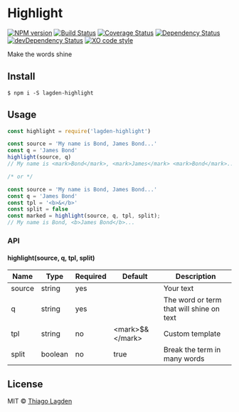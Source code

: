 # Highlight
[![NPM version][npm-img]][npm]
[![Build Status][ci-img]][ci]
[![Coverage Status][coveralls-img]][coveralls]
[![Dependency Status][dep-img]][dep]
[![devDependency Status][devDep-img]][devDep]
[![XO code style][xo-img]][xo]

[npm-img]:       https://img.shields.io/npm/v/lagden-highlight.svg
[npm]:           https://www.npmjs.com/package/lagden-highlight
[ci-img]:        https://travis-ci.org/lagden/highlight.svg
[ci]:            https://travis-ci.org/lagden/highlight
[coveralls-img]: https://coveralls.io/repos/github/lagden/highlight/badge.svg?branch=master
[coveralls]:     https://coveralls.io/github/lagden/highlight?branch=master
[dep-img]:       https://david-dm.org/lagden/highlight.svg
[dep]:           https://david-dm.org/lagden/highlight
[devDep-img]:    https://david-dm.org/lagden/highlight/dev-status.svg
[devDep]:        https://david-dm.org/lagden/highlight#info=devDependencies
[xo-img]:        https://img.shields.io/badge/code_style-XO-5ed9c7.svg
[xo]:            https://github.com/sindresorhus/xo


Make the words shine


## Install

```
$ npm i -S lagden-highlight
```


## Usage

```js
const highlight = require('lagden-highlight')

const source = 'My name is Bond, James Bond...'
const q = 'James Bond'
highlight(source, q)
// My name is <mark>Bond</mark>, <mark>James</mark> <mark>Bond</mark>...

/* or */

const source = 'My name is Bond, James Bond...'
const q = 'James Bond'
const tpl = '<b>&</b>'
const split = false
const marked = highlight(source, q, tpl, split);
// My name is Bond, <b>James Bond</b>...
```


### API

#### highlight(source, q, tpl, split)

Name        | Type      | Required | Default                         | Description
----------- | --------- | -------- | ------------------------------- | ------------
source      | string    | yes      |                                 | Your text
q           | string    | yes      |                                 | The word or term that will shine on text
tpl         | string    | no       | &lt;mark&gt;$&amp;&lt;/mark&gt; | Custom template
split       | boolean   | no       | true                            | Break the term in many words


## License

MIT © [Thiago Lagden](http://lagden.in)

